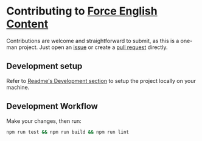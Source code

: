 # Contributing to [Force English Content](https://github.com/mdesantis/force-english-content)

Contributions are welcome and straightforward to submit, as this is a one-man
project. Just open an
[issue](/https://github.com/mdesantis/force-english-content/issues) or create a
[pull request](https://github.com/mdesantis/force-english-content/pulls) directly.

## Development setup

Refer to [Readme's Development
section](https://github.com/mdesantis/force-english-content#development) to
setup the project locally on your machine.

## Development Workflow

Make your changes, then run:

```sh
npm run test && npm run build && npm run lint
```

